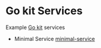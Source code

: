 # Go kit Services

Example [Go kit](https://github.com/go-kit) services

* Minimal Service [minimal-service](minimal-service)
